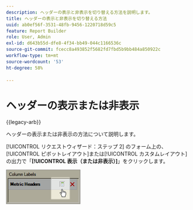 ```yaml
---
description: ヘッダーの表示と非表示を切り替える方法を説明します。
title: ヘッダーの表示と非表示を切り替える方法
uuid: ab0ef56f-3531-48fb-9456-1220718d59c5
feature: Report Builder
role: User, Admin
exl-id: d643b55d-dfe8-4f34-bb49-044c1166536c
source-git-commit: fcecc8a493852f5682fd7fbd5b9bb484a850922c
workflow-type: tm+mt
source-wordcount: '53'
ht-degree: 58%

---
```


# ヘッダーの表示または非表示

{{legacy-arb}}

ヘッダーの表示または非表示の方法について説明します。

[!UICONTROL リクエストウィザード：ステップ 2] のフォーム上の、[!UICONTROL ピボットレイアウト]または[!UICONTROL カスタムレイアウト]の出力で「**[!UICONTROL 表示（または非表示）]**」をクリックします。

![&#x200B; 指標ヘッダーの非表示/表示アイコンを示すスクリーンショット。](assets/hide_show_header.png)
